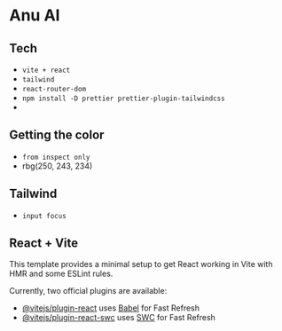 # Anu AI

## Tech

- `vite + react`
- `tailwind`
- `react-router-dom`
- `npm install -D prettier prettier-plugin-tailwindcss`
-

## Getting the color

- `from inspect only`
- rbg(250, 243, 234)

## Tailwind

- `input focus`

## React + Vite

This template provides a minimal setup to get React working in Vite with HMR and some ESLint rules.

Currently, two official plugins are available:

- [@vitejs/plugin-react](https://github.com/vitejs/vite-plugin-react/blob/main/packages/plugin-react/README.md) uses [Babel](https://babeljs.io/) for Fast Refresh
- [@vitejs/plugin-react-swc](https://github.com/vitejs/vite-plugin-react-swc) uses [SWC](https://swc.rs/) for Fast Refresh
